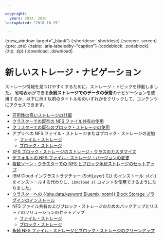 ```yaml
---

copyright:
  years: 2014, 2018
lastupdated: "2018-10-25"

---
```


{:new_window: target="_blank"}
{:shortdesc: .shortdesc}
{:screen: .screen}
{:pre: .pre}
{:table: .aria-labeledby="caption"}
{:codeblock: .codeblock}
{:tip: .tip}
{:download: .download}


# 新しいストレージ・ナビゲーション
ストレージ情報を見つけやすくするために、ストレージ・トピックを移動しました。 省略表示ができる**永続ストレージでのデータの保管**のナビゲーションを使用するか、以下に示す以前のタイトル名のいずれかをクリックして、コンテンツにアクセスできます。

*  [可用性の高いストレージの計画](cs_storage_planning.html#storage_planning)
*  [クラスターでの既存の NFS ファイル共有の使用](cs_storage_file.html#existing_file)
*  [クラスターでの既存のブロック・ストレージの使用](cs_storage_block.html#existing_block)
*  アプリへの NFS ファイル・ストレージまたはブロック・ストレージの追加
    * [ファイル・ストレージ](cs_storage_file.html#add_file)
    * [ブロック・ストレージ](cs_storage_block.html#add_block)
*  [XFS ブロック・ストレージのストレージ・クラスのカスタマイズ](cs_storage_block.html#custom_storageclass)
*  [デフォルトの NFS ファイル・ストレージ・バージョンの変更](cs_storage_file.html#nfs_version)
*  [複数ゾーン・クラスターでの NFS とブロック永続ストレージのセットアップ](cs_storage_basics.html#multizone)
*  IBM Cloud インフラストラクチャー (SoftLayer) CLI のインストール: `slcli` をインストールする代わりに、`ibmcloud sl` コマンドを使用できるようになりました。
*  [クラスターへの {{site.data.keyword.Bluemix_notm}} Block Storage プラグインのインストール](cs_storage_block.html#install_block)
*  NFS ファイル共有およびブロック・ストレージのためのバックアップとリストアのソリューションのセットアップ
    * [ファイル・ストレージ](cs_storage_file.html#backup_restore)
    * [ブロック・ストレージ](cs_storage_block.html#backup_restore)
*  [永続 NFS ファイル・ストレージとブロック・ストレージのクリーンアップ](cs_storage_remove.html#cleanup)
